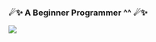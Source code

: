 ###  ☄✨ A Beginner Programmer ^^  ☄✨
[<img src="https://puu.sh/JtggS/a7c3e42aeb.gif">](https://www.youtube.com/@tysuiku)

